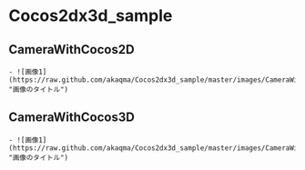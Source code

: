 Cocos2dx3d_sample
=====================

CameraWithCocos2D
--------------------

    - ![画像1](https://raw.github.com/akaqma/Cocos2dx3d_sample/master/images/CameraWithCocos2D.png "画像のタイトル")



CameraWithCocos3D
--------------------

    - ![画像1](https://raw.github.com/akaqma/Cocos2dx3d_sample/master/images/CameraWithCocos3D.png "画像のタイトル")
